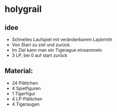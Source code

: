 # holygrail

## idee

* Schnelles Laufspiel mit veränderbarem Laybrinth
* Von Start zu ziel und zurück.
* Im Ziel kann man ein Tigerague einsammeln
* 3 LP, bei 0 auf start zurück

## Material:

* 24 Plättchen
* 4 Spielfiguren
* 1 Tigerfigur
* 4 LP-Plättchen
* 4 Tigeraugen


